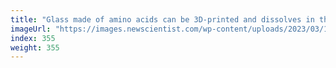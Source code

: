```yaml
---
title: "Glass made of amino acids can be 3D-printed and dissolves in the body"
imageUrl: "https://images.newscientist.com/wp-content/uploads/2023/03/17162701/SEI_148515526.jpg?width=600"
index: 355
weight: 355
---
```

